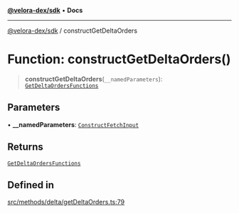 [**@velora-dex/sdk**](../README.md) • **Docs**

***

[@velora-dex/sdk](../globals.md) / constructGetDeltaOrders

# Function: constructGetDeltaOrders()

> **constructGetDeltaOrders**(`__namedParameters`): [`GetDeltaOrdersFunctions`](../type-aliases/GetDeltaOrdersFunctions.md)

## Parameters

• **\_\_namedParameters**: [`ConstructFetchInput`](../interfaces/ConstructFetchInput.md)

## Returns

[`GetDeltaOrdersFunctions`](../type-aliases/GetDeltaOrdersFunctions.md)

## Defined in

[src/methods/delta/getDeltaOrders.ts:79](https://github.com/VeloraDEX/sdk/blob/feat/extend_delta_orders_filtering/src/methods/delta/getDeltaOrders.ts#L79)
